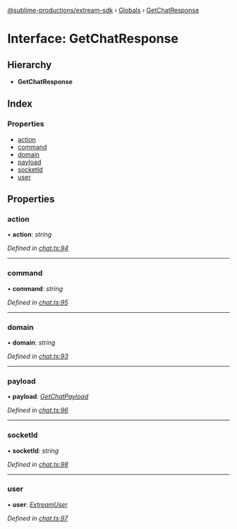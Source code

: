 [@sublime-productions/extream-sdk](../README.md) › [Globals](../globals.md) › [GetChatResponse](getchatresponse.md)

# Interface: GetChatResponse

## Hierarchy

* **GetChatResponse**

## Index

### Properties

* [action](getchatresponse.md#action)
* [command](getchatresponse.md#command)
* [domain](getchatresponse.md#domain)
* [payload](getchatresponse.md#payload)
* [socketId](getchatresponse.md#socketid)
* [user](getchatresponse.md#user)

## Properties

###  action

• **action**: *string*

*Defined in [chat.ts:94](https://github.com/Extream-SaaS/ex-sdk/blob/3458c8e/src/chat.ts#L94)*

___

###  command

• **command**: *string*

*Defined in [chat.ts:95](https://github.com/Extream-SaaS/ex-sdk/blob/3458c8e/src/chat.ts#L95)*

___

###  domain

• **domain**: *string*

*Defined in [chat.ts:93](https://github.com/Extream-SaaS/ex-sdk/blob/3458c8e/src/chat.ts#L93)*

___

###  payload

• **payload**: *[GetChatPayload](getchatpayload.md)*

*Defined in [chat.ts:96](https://github.com/Extream-SaaS/ex-sdk/blob/3458c8e/src/chat.ts#L96)*

___

###  socketId

• **socketId**: *string*

*Defined in [chat.ts:98](https://github.com/Extream-SaaS/ex-sdk/blob/3458c8e/src/chat.ts#L98)*

___

###  user

• **user**: *[ExtreamUser](extreamuser.md)*

*Defined in [chat.ts:97](https://github.com/Extream-SaaS/ex-sdk/blob/3458c8e/src/chat.ts#L97)*
